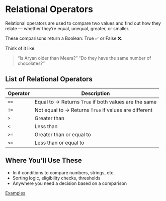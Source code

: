 # Relational Operators 

Relational operators are used to compare two values and find out how they relate — whether they’re equal, unequal, greater, or smaller.

These comparisons return a Boolean:
True ✅ or False ❌.

Think of it like:

> “Is Aryan older than Meera?”
> “Do they have the same number of chocolates?”


## List of Relational Operators
| Operator | Description                                           |
| -------- | ----------------------------------------------------- |
| `==`     | Equal to → Returns `True` if both values are the same |
| `!=`     | Not equal to → Returns `True` if values are different |
| `>`      | Greater than                                          |
| `<`      | Less than                                             |
| `>=`     | Greater than or equal to                              |
| `<=`     | Less than or equal to                                 |


## Where You’ll Use These
- In if conditions to compare numbers, strings, etc.
- Sorting logic, eligibility checks, thresholds
- Anywhere you need a decision based on a comparison

[Examples](https://github.com/SereneSyntax04/python-for-devops/blob/main/examples/Relational.py)
